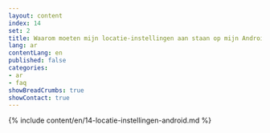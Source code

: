 ```yaml
---
layout: content
index: 14
set: 2
title: Waarom moeten mijn locatie-instellingen aan staan op mijn Android-telefoon?
lang: ar
contentLang: en
published: false
categories:
- ar
- faq
showBreadCrumbs: true
showContact: true
---
```

{% include content/en/14-locatie-instellingen-android.md %}
